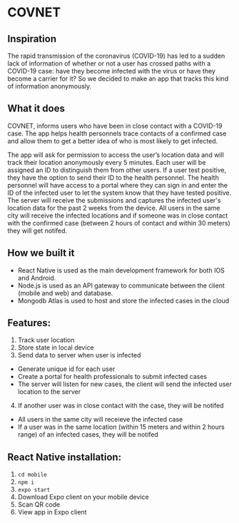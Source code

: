 # COVNET

## Inspiration
The rapid transmission of the coronavirus (COVID-19) has led to a sudden lack of information of whether or not a user has crossed paths with a COVID-19 case: have they become infected with the virus or have they become a carrier for it? So we decided to make an app that tracks this kind of information anonymously.

## What it does
COVNET, informs users who have been in close contact with a COVID-19 case. The app helps health personnels trace contacts of a confirmed case and allow them to get a better idea of who is most likely to get infected.

The app will ask for permission to access the user’s location data and will track their location anonymously every 5 minutes. Each user will be assigned an ID to distinguish them from other users. If a user test positive, they have the option to send their ID to the health personnel. The health personnel will have access to a portal where they can sign in and enter the ID of the infected user to let the system know that they have tested positive. The server will receive the submissions and captures the infected user's location data for the past 2 weeks from the device. All users in the same city will receive the infected locations and if someone was in close contact with the confirmed case (between 2 hours of contact and within 30 meters) they will get notifed.

## How we built it
- React Native is used as the main development framework for both IOS and Android.
- Node.js is used as an API gateway to communicate between the client (mobile and web) and database.
- Mongodb Atlas is used to host and store the infected cases in the cloud

## Features:
1. Track user location
2. Store state in local device
3. Send data to server when user is infected 
  - Generate unique id for each user
  - Create a portal for health professionals to submit infected cases
  - The server will listen for new cases, the client will send the infected user location to the server
4. If another user was in close contact with the case, they will be notifed
  - All users in the same city will receieve the infected case
  - If a user was in the same location (within 15 meters and within 2 hours range) of an infected cases, they will be notifed

## React Native installation:

1. ```cd mobile```
2. ```npm i```
3. ```expo start```
4. Download Expo client on your mobile device
5. Scan QR code
6. View app in Expo client
